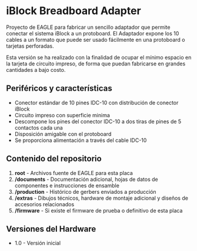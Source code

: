 # iBlock Breadboard Adapter

Proyecto de EAGLE para fabricar un sencillo adaptador que permite conectar el sistema iBlock a un protoboard. El Adaptador expone los 10 cables a un formato que puede ser usado fácilmente en una protoboard o tarjetas perforadas.

Esta versión se ha realizado con la finalidad de ocupar el mínimo espacio en la tarjeta de circuito impreso, de forma que puedan fabricarse en grandes cantidades a bajo costo.

## Periféricos y características

* Conector estándar de 10 pines IDC-10 con distribución de conector iBlock
* Circuito impreso con superficie minima
* Descompone los pines del conector IDC-10 a dos tiras de pines de 5 contactos cada una 
* Disposición amigable con el protoboard
* Se proporciona alimentación a través del cable IDC-10

## Contenido del repositorio

1. __root__ - Archivos fuente de EAGLE para esta placa
2. __/documents__ - Documentación adicional, hojas de datos de componentes e instrucciones de ensamble
3. __/production__ - Histórico de gerbers enviados a producción
4. __/extras__ - Dibujos técnicos, hardware de montaje adicional y diseños de accesorios relacionados
4. __/firmware__ - Si existe el firmware de prueba o definitivo de esta placa

## Versiones del Hardware

* 1.0 - Versión inicial
